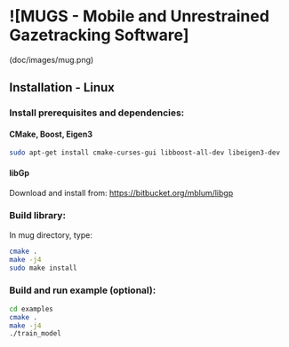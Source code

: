 # ![MUGS - Mobile and Unrestrained Gazetracking Software]
(doc/images/mug.png)

## Installation - Linux

### Install prerequisites and dependencies:

#### CMake, Boost, Eigen3

```bash
sudo apt-get install cmake-curses-gui libboost-all-dev libeigen3-dev 
```

#### libGp

Download and install from:
https://bitbucket.org/mblum/libgp
    

### Build library:

In mug directory, type:
```bash
cmake .
make -j4
sudo make install
```

### Build and run example (optional):
```bash
cd examples
cmake .
make -j4
./train_model
```




